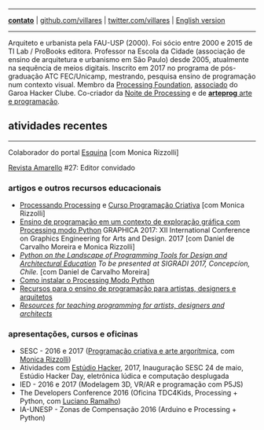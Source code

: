 ----

[**contato**](http://contato.lugaralgum.com)
 | [github.com/villares](http://github.com/villares)
 | [twitter.com/villares](http://twitter.com/villares)
 | [English version](README-EN.md)

----

Arquiteto e urbanista pela FAU-USP (2000). Foi sócio entre 2000 e 2015 de TI Lab / ProBooks editora. Professor na Escola da Cidade (associação de ensino de arquitetura e urbanismo em São Paulo) desde 2005, atualmente na sequência de meios digitais. Inscrito em 2017 no programa de pós-graduação ATC FEC/Unicamp, mestrando, pesquisa ensino de programação num contexto visual. Membro da [Processing Foundation](https://processingfoundation.org/members),  [associado](http://villares.garoa.club) do Garoa Hacker Clube. Co-criador da [Noite de Processing](https://garoa.net.br/wiki/Noite_de_Processing) e de [**arteprog** arte e programação](http://arteprog.space).

## atividades recentes

----

 Colaborador do portal [Esquina](http://www.esquina.net.br/author/alexandre-vilares/) [com Monica Rizzolli]

 [Revista Amarello](http://www.amarello.com.br) #27: Editor convidado

### artigos e outros recursos educacionais</br>

- [Processando Processing](http://arteprog.space/processando-processing) e [Curso Programação Criativa](http://arteprog.space/programacao-criativa) [com Monica Rizzolli]
- [Ensino de programação em um contexto de exploração gráfica com Processing modo Python](https://villares.github.io/mestrado/VILLARES_MOREIRA_GOMES_GRAPHICA_2017) GRAPHICA 2017: XII International Conference on Graphics Engineering for Arts and Design. 2017
  [com Daniel de Carvalho Moreira e Monica Rizzolli]
- *[Python on the Landscape of Programming Tools for Design and Architectural Education](https://villares.github.io/mestrado/VILLARES_MOREIRA_SIGRADI_2017) To be presented at SIGRADI 2017, Concepcíon, Chile.* [com Daniel de Carvalho Moreira]
- [Como instalar o Processing Modo Python](http://villares.github.io/como-instalar-o-processing-modo-python/) 
- [Recursos para o ensino de programação para artistas, designers e arquitetos](https://github.com/villares/Recursos-para-o-ensino-de-programacao) 
- *[Resources for teaching programming for artists, designers and architects](https://github.com/villares/Resources-for-teaching-programming)*

### apresentações, cursos e oficinas

- SESC - 2016 e 2017 ([Programação criativa e arte argorítmica](http://arteprog.space/programacao-criativa), com [Monica Rizzolli](https://github.com/monicarizzolli))
- Atividades com [Estúdio Hacker](estudiohacker.io), 2017, Inauguração SESC 24 de maio, Estúdio Hacker Day, eletrônica lúdica e computação desplugada
- IED - 2016 e 2017 (Modelagem 3D, VR/AR e programação com P5JS)
- The Developers Conference 2016 (Oficina TDC4Kids, Processing + Python, com [Luciano Ramalho](https://github.com/ramalho))
- IA-UNESP - Zonas de Compensação 2016 (Arduino e Processing + Python)
